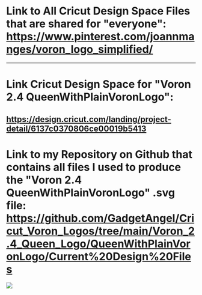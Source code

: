 # Link to All Cricut Design Space Files that are shared for "everyone": https://www.pinterest.com/joannmanges/voron_logo_simplified/

---

# Link Cricut Design Space for "Voron 2.4 QueenWithPlainVoronLogo":
## https://design.cricut.com/landing/project-detail/6137c0370806ce00019b5413

# Link to my Repository on Github that contains all files I used to produce the "Voron 2.4 QueenWithPlainVoronLogo" .svg file: https://github.com/GadgetAngel/Cricut_Voron_Logos/tree/main/Voron_2.4_Queen_Logo/QueenWithPlainVoronLogo/Current%20Design%20Files

<img src="https://github.com/GadgetAngel/VoronUsers/blob/Cricut_Voron_Logos_by_GadgetAngel/printer_mods/GadgetAngel/Cricut_Voron_Logos/images/QueenWithPlainVoronLogo.png?raw=true" />
